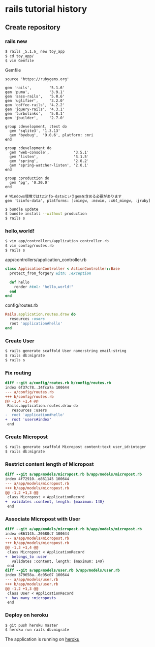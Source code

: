 # rails tutorial history

## Create repository

### rails new

```sh
$ rails _5.1.6_ new toy_app
$ cd toy_app/
$ vim Gemfile
```

Gemfile

```Gemfile
source 'https://rubygems.org'

gem 'rails',        '5.1.6'
gem 'puma',         '3.9.1'
gem 'sass-rails',   '5.0.6'
gem 'uglifier',     '3.2.0'
gem 'coffee-rails', '4.2.2'
gem 'jquery-rails', '4.3.1'
gem 'turbolinks',   '5.0.1'
gem 'jbuilder',     '2.7.0'

group :development, :test do
  gem 'sqlite3', '1.3.13'
  gem 'byebug',  '9.0.6', platform: :mri
end

group :development do
  gem 'web-console',           '3.5.1'
  gem 'listen',                '3.1.5'
  gem 'spring',                '2.0.2'
  gem 'spring-watcher-listen', '2.0.1'
end

group :production do
  gem 'pg', '0.20.0'
end

# Windows環境ではtzinfo-dataというgemを含める必要があります
gem 'tzinfo-data', platforms: [:mingw, :mswin, :x64_mingw, :jruby]
```

```sh
$ bundle update
$ bundle install --without production
$ rails s
```

### hello,world!

```sh
$ vim app/controllers/application_controller.rb 
$ vim config/routes.rb 
$ rails s
```
app/controllers/application_controller.rb

```app/controllers/application_controller.rb
class ApplicationController < ActionController::Base
  protect_from_forgery with: :exception

  def hello
    render html: "hello,world!"
  end
end
```
config/routes.rb

```config/routes.rb
Rails.application.routes.draw do
  resources :users
  root 'application#hello'
end
```

### Create User

```sh
$ rails generate scaffold User name:string email:string
$ rails db:migrate
$ rails s
```

### Fix routing

```diff
diff --git a/config/routes.rb b/config/routes.rb
index 6f37c78..34fca7a 100644
--- a/config/routes.rb
+++ b/config/routes.rb
@@ -1,4 +1,4 @@
 Rails.application.routes.draw do
   resources :users
-  root 'application#hello'
+  root 'users#index'
 end
```

### Create Micropost

```sh
$ rails generate scaffold Micropost content:text user_id:integer
$ rails db:migrate
```

### Restrict content length of Micropost 

```diff
diff --git a/app/models/micropost.rb b/app/models/micropost.rb
index 4f72910..e861145 100644
--- a/app/models/micropost.rb
+++ b/app/models/micropost.rb
@@ -1,2 +1,3 @@
 class Micropost < ApplicationRecord
+  validates :content, length: {maximum: 140}
 end
```

### Associate Micropost with User

```diff
diff --git a/app/models/micropost.rb b/app/models/micropost.rb
index e861145..20680c7 100644
--- a/app/models/micropost.rb
+++ b/app/models/micropost.rb
@@ -1,3 +1,4 @@
 class Micropost < ApplicationRecord
+  belongs_to :user
   validates :content, length: {maximum: 140}
 end
diff --git a/app/models/user.rb b/app/models/user.rb
index 379658a..6c05c07 100644
--- a/app/models/user.rb
+++ b/app/models/user.rb
@@ -1,2 +1,3 @@
 class User < ApplicationRecord
+  has_many :microposts
 end
```

### Deploy on heroku

```sh
$ git push heroku master
$ heroku run rails db:migrate
```

The application is running on [heroku](https://damp-retreat-94043.herokuapp.com)
